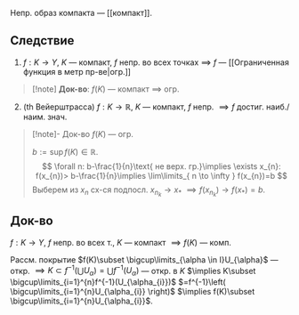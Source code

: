 Непр. образ компакта — [[компакт]].
## Следствие
1. $f:K\to Y$, $K$ — компакт, $f$ непр. во всех точках $\implies$ $f$ — [[Ограниченная функция в метр пр-ве|огр.]]
>[!note] **Док-во**: $f(K)$ — компакт $\implies$ огр.
2. (th Вейерштрасса) $f:K\to \mathbb{R}$, $K$ — компакт, $f$ непр. $\implies f$ достиг. наиб./наим. знач.
>[!note]- Док-во
> $f(K)$ — огр.
> 
> $b:= \sup f(K) \in \mathbb{R}$. 
> $$
> \forall n: b-\frac{1}{n}\text{ не верх. гр.}\implies \exists x_{n}: f(x_{n})> b-\frac{1}{n}\implies \lim\limits_{ n \to \infty } f(x_{n})=b
> $$
> Выберем из $x_{n}$ сх-ся подпосл. $x_{n_{k}}\to x_{*}$ $\implies f(x_{n_{k}})\to f(x_{*})=b$.
## Док-во

$f: K\to Y$, $f$ непр. во всех т., $K$ — компакт $\implies f(K)$ — комп.

Рассм. покрытие $f(K)\subset \bigcup\limits_{\alpha \in I}U_{\alpha}$ — откр. $\implies K\subset f^{-1}\left( \bigcup\limits U_{\alpha} \right)=\bigcup\limits f^{-1}(U_\alpha)$ — откр. в $K$ $\implies K\subset \bigcup\limits_{i=1}^{n}f^{-1}(U_{\alpha_{i}})$ $=f^{-1}\left( \bigcup\limits_{i=1}^{n}U_{\alpha_{i}} \right)$ $\implies f(K)\subset \bigcup\limits_{i=1}^{n}U_{\alpha_{i}}$.